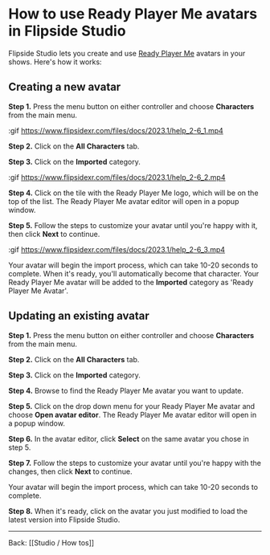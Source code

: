 # How to use Ready Player Me avatars in Flipside Studio

Flipside Studio lets you create and use [Ready Player Me](https://readyplayer.me/) avatars in your shows. Here's how it works:

## Creating a new avatar

**Step 1.** Press the menu button on either controller and choose **Characters** from the main menu.

:gif https://www.flipsidexr.com/files/docs/2023.1/help_2-6_1.mp4

**Step 2.** Click on the **All Characters** tab.

**Step 3.** Click on the **Imported** category.

:gif https://www.flipsidexr.com/files/docs/2023.1/help_2-6_2.mp4

**Step 4.** Click on the tile with the Ready Player Me logo, which will be on the top of the list. The Ready Player Me avatar editor will open in a popup window.

**Step 5.** Follow the steps to customize your avatar until you're happy with it, then click **Next** to continue.

:gif https://www.flipsidexr.com/files/docs/2023.1/help_2-6_3.mp4

Your avatar will begin the import process, which can take 10-20 seconds to complete. When it's ready, you'll automatically become that character.  Your Ready Player Me avatar will be added to the **Imported** category as 'Ready Player Me Avatar'.

## Updating an existing avatar

**Step 1.** Press the menu button on either controller and choose **Characters** from the main menu.

**Step 2.** Click on the **All Characters** tab.

**Step 3.** Click on the **Imported** category.

**Step 4.** Browse to find the Ready Player Me avatar you want to update.

**Step 5.** Click on the drop down menu for your Ready Player Me avatar and choose **Open avatar editor**. The Ready Player Me avatar editor will open in a popup window.

**Step 6.** In the avatar editor, click **Select** on the same avatar you chose in step 5.

**Step 7.** Follow the steps to customize your avatar until you're happy with the changes, then click **Next** to continue.

Your avatar will begin the import process, which can take 10-20 seconds to complete.

**Step 8.** When it's ready, click on the avatar you just modified to load the latest version into Flipside Studio.

---

Back: [[Studio / How tos]]
